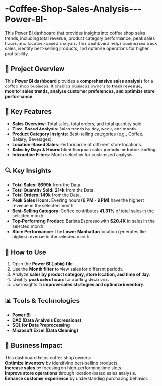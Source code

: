 # -Coffee-Shop-Sales-Analysis---Power-BI-
This Power BI dashboard that provides insights into coffee shop sales trends, including total revenue, product category performance, peak sales hours, and location-based analysis. This dashboard helps businesses track sales, identify best-selling products, and optimize operations for higher profitability.

## 📌 Project Overview
This **Power BI dashboard** provides a **comprehensive sales analysis** for a coffee shop business. It enables business owners to **track revenue, monitor sales trends, analyse customer preferences, and optimize store performance**.

## 🎯 Key Features
- **Sales Overview**: Total sales, total orders, and total quantity sold.  
- **Time-Based Analysis**: Sales trends by day, week, and month.  
- **Product Category Insights**: Best-selling categories (e.g., Coffee, Bakery, Beverages).  
- **Location-Based Sales**: Performance of different store locations.  
- **Sales by Days & Hours**: Identifies peak sales periods for better staffing.  
- **Interactive Filters**: Month selection for customized analysis.  

## 🔍 Key Insights
- **Total Sales:** **$699k** from the Data.  
- **Total Quantity Sold:** **214k** from the Data.  
- **Total Orders:** **149k** from the Data.  
- **Peak Sales Hours:** Evening hours **(6 PM - 9 PM)** have the highest revenue in the selected month.  
- **Best-Selling Category:** Coffee contributes **41.31%** of total sales in the selected month.  
- **Top-Performing Product:** Barista Espresso with **$20.4K** in sales in the selected month.  
- **Store Performance:** The **Lower Manhattan** location generates the highest revenue in the selected month.  

## 🚀 How to Use
1. Open the **Power BI (.pbix) file**.  
2. Use the **Month filter** to view sales for different periods.  
3. Analyze **sales by product category, store location, and time of day**.  
4. Identify **peak sales hours** for staffing decisions.  
5. Use insights to **improve sales strategies and optimize inventory**.  

## 📊 Tools & Technologies
- **Power BI**  
- **DAX (Data Analysis Expressions)**  
- **SQL for Data Preprocessing**  
- **Microsoft Excel (Data Cleaning)**  

## 📢 Business Impact
This dashboard helps coffee shop owners:  
**Optimize inventory** by identifying best-selling products.    
**Increase sales** by focusing on high-performing time slots.    
**Improve store operations** through location-based sales analysis.    
**Enhance customer experience** by understanding purchasing behavior.    



